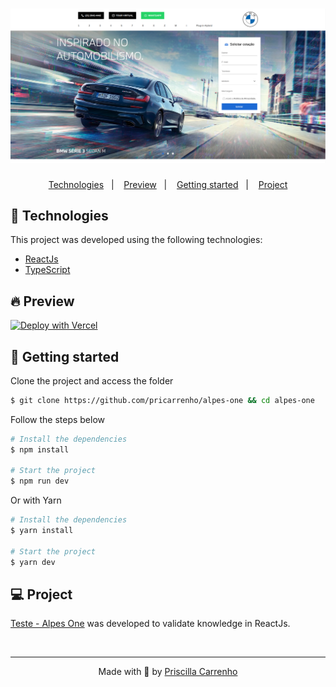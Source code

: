 <h1 align="center">
    <img alt="Teste - Alpes One" title="Teste - Alpes One" src=".github/assets/teste-alpes-one.png" />
</h1>

<p align="center">
  <a href="#-technologies">Technologies</a>&nbsp;&nbsp;&nbsp;|&nbsp;&nbsp;&nbsp;
  <a href="#-preview">Preview</a>&nbsp;&nbsp;&nbsp;|&nbsp;&nbsp;&nbsp;
  <a href="#-Getting-started">Getting started</a>&nbsp;&nbsp;&nbsp;|&nbsp;&nbsp;&nbsp;
  <a href="#-project">Project</a>
</p>

## 🧪 Technologies

This project was developed using the following technologies:

- [ReactJs](https://nextjs.org/)
- [TypeScript](https://www.typescriptlang.org/)

## 🔥 Preview

[![Deploy with Vercel](https://vercel.com/button)](https://teste-alpes-one.pricarrenho.com.br)

## 🚀 Getting started

Clone the project and access the folder

```bash
$ git clone https://github.com/pricarrenho/alpes-one && cd alpes-one
```

Follow the steps below

```bash
# Install the dependencies
$ npm install

# Start the project
$ npm run dev

```

Or with Yarn

```bash
# Install the dependencies
$ yarn install

# Start the project
$ yarn dev

```

## 💻 Project

[Teste - Alpes One](https://teste-alpes-one.pricarrenho.com.br) was developed to validate knowledge in ReactJs.

<br/>

---

<p align="center">
Made with 💜 by <a href="https://www.pricarrenho.com.br">Priscilla Carrenho</a> 
</p>
